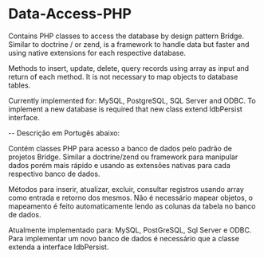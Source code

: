 # Data-Access-PHP

Contains PHP classes to access the database by design pattern Bridge. Similar to doctrine / or zend, is a framework to handle data 
but faster and using native extensions for each respective database.

Methods to insert, update, delete, query records using array as input and return of each method. It is not necessary to map objects to database 
tables. 

Currently implemented for: MySQL, PostgreSQL, SQL Server and ODBC. To implement a new database is required that new class extend IdbPersist interface.


-- Descrição em Portugês abaixo:

Contém classes PHP para acesso a banco de dados pelo padrão de projetos Bridge. Similar a doctrine/zend ou framework para manipular dados porém mais rápido
e usando as extensões nativas para cada respectivo banco de dados.

Métodos para inserir, atualizar, excluir, consultar registros usando array como entrada e retorno dos mesmos. Não é necessário mapear objetos, o mapeamento é
feito automaticamente lendo as colunas da tabela no banco de dados.

Atualmente implementado para: MySQL, PostGreSQL, Sql Server e ODBC. Para implementar um novo banco de dados é necessário que a classe extenda a interface 
IdbPersist.




